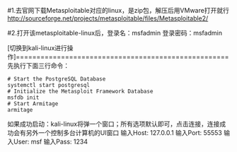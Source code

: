 #1.去官网下载Metasploitable对应的linux，是zip包，解压后用VMware打开就行
http://sourceforge.net/projects/metasploitable/files/Metasploitable2/

#2.打开该metasploitable-linux后，登录名：msfadmin 登录密码：msfadmin


[切换到kali-linux进行操作]====================================================
先执行下面三行命令：
```shell script
# Start the PostgreSQL Database
systemctl start postgresql
# Initialize the Metasploit Framework Database 
msfdb init
# Start Armitage
armitage
```

如果成功启动：kali-linux将弹一个窗口；所有选项默认即可，点击连接，连接成功会有另外一个控制多台计算机的UI窗口
输入Host: 127.0.0.1
输入Port: 55553
输入User: msf
输入Pass: 1234


